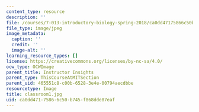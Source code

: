 ```yaml
---
content_type: resource
description: ''
file: /courses/7-013-introductory-biology-spring-2018/ca0dd47175866c50b745f868dde87eaf_classroom1.jpg
file_type: image/jpeg
image_metadata:
  caption: ''
  credit: ''
  image-alt: ''
learning_resource_types: []
license: https://creativecommons.org/licenses/by-nc-sa/4.0/
ocw_type: OCWImage
parent_title: Instructor Insights
parent_type: ThisCourseAtMITSection
parent_uid: 465551c8-c00b-6528-3e4e-00794aecdbbe
resourcetype: Image
title: classroom1.jpg
uid: ca0dd471-7586-6c50-b745-f868dde87eaf
---
```

